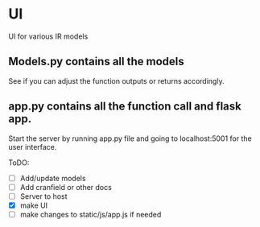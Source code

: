 # UI
UI for various IR models


## Models.py contains all the models 

See if you can adjust the function outputs or returns accordingly.

## app.py contains all the function call and flask app.

Start the server by running app.py file and going to localhost:5001 for the user interface.


ToDO:
- [ ] Add/update models
- [ ] Add cranfield or other docs
- [ ] Server to host
- [x] make UI
- [ ] make changes to static/js/app.js if needed
